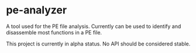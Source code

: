 # pe-analyzer

A tool used for the PE file analysis. Currently can be used to identify and
disassemble most functions in a PE file.

This project is currently in alpha status. No API should be considered stable.
